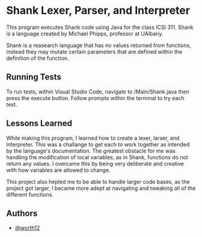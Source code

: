# Shank Lexer, Parser, and Interpreter

This program executes Shank code using Java for the class ICSI 311. Shank is a language created by Michael Phipps, professor at UAlbany.


Shank is a reasearch language that has no values returned from functions, instead they may mutate certain parameters that are defined within the definition of the function.
## Running Tests

To run tests, within Visual Studio Code, navigate to /Main/Shank.java then press the execute button. Follow prompts within the terminal to try each test.
## Lessons Learned

While making this program, I learned how to create a lexer, larser, and lnterpreter. This was a challange to get each to work together as intended by the language's documentation. The greatest obstacle for me was handling the modification of local variables, as in Shank, functions do not return any values. I overcame this by being very deliberate and creative with how variables are allowed to change.

This project also hepled me to be able to handle larger code bases, as the project got larger, I became more adept at navigating and tweaking all of the different functions.
## Authors

- [@worth12](https://github.com/worth12)